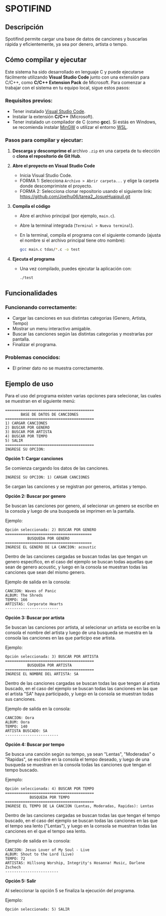 # SPOTIFIND

## Descripción

Spotifind permite cargar una base de datos de canciones y buscarlas rápida y eficientemente, ya sea por denero, artista o tempo. 

## Cómo compilar y ejecutar

Este sistema ha sido desarrollado en lenguaje C y puede ejecutarse fácilmente utilizando **Visual Studio Code** junto con una extensión para C/C++, como **C/C++ Extension Pack** de Microsoft. Para comenzar a trabajar con el sistema en tu equipo local, sigue estos pasos:

### Requisitos previos:

- Tener instalado [Visual Studio Code](https://code.visualstudio.com/).
- Instalar la extensión **C/C++** (Microsoft).
- Tener instalado un compilador de C (como **gcc**). Si estás en Windows, se recomienda instalar [MinGW](https://www.mingw-w64.org/) o utilizar el entorno [WSL](https://learn.microsoft.com/en-us/windows/wsl/).

### Pasos para compilar y ejecutar:

1. **Descarga y descomprime el** archivo `.zip` en una carpeta de tu elección o **clona el repositorio de Git Hub**.
2. **Abre el proyecto en Visual Studio Code**
    - Inicia Visual Studio Code.
    - FORMA 1: Selecciona `Archivo > Abrir carpeta...` y elige la carpeta donde descomprimiste el proyecto.
    - FORMA 2: Selecciona clonar repositorio usando el siguiente link: https://github.com/Joelhu06/tarea2_JosueHuaiquil.git
3. **Compila el código**
    - Abre el archivo principal (por ejemplo, `main.c`).
    - Abre la terminal integrada (`Terminal > Nueva terminal`).
    - En la terminal, compila el programa con el siguiente comando (ajusta el nombre si el archivo principal tiene otro nombre):
        
        ```bash
        gcc main.c tdas/*.c -o test
        ```
        
4. **Ejecuta el programa**
    - Una vez compilado, puedes ejecutar la aplicación con:
        
        ```
        ./test
        ```
        

## Funcionalidades

### Funcionando correctamente:

- Cargar las canciones en sus distintas categorias (Genero, Artista, Tempo) 
- Mostrar un menu interactivo amigable.
- Buscar las canciones según las distintas categorias y mostrarlas por pantalla.
- Finalizar el programa.

### Problemas conocidos:

- El primer dato no se muestra correctamente.

## Ejemplo de uso

Para el uso del programa existen varias opciones para selecionar, las cuales se muestran en el siguiente menú:

```
========================================
       BASE DE DATOS DE CANCIONES
========================================
1) CARGAR CANCIONES
2) BUSCAR POR GENERO
3) BUSCAR POR ARTISTA
4) BUSCAR POR TEMPO
5) SALIR
========================================
INGRESE SU OPCION: 
```

**Opción 1: Cargar canciones**

Se comienza cargando los datos de las canciones.

```
INGRESE SU OPCION: 1) CARGAR CANCIONES
```

Se cargan las canciones y se registran por generos, artistas y tempo.

**Opción 2: Buscar por genero**

Se buscan las canciones por genero, al selecionar un genero se escribe en la consola y luego de una busqueda se imprimen en la pantalla.

Ejemplo:
```
Opción seleccionada: 2) BUSCAR POR GENERO
=======================================
          BUSQUEDA POR GENERO
=======================================
INGRESE EL GENERO DE LA CANCION: acoustic
```

Dentro de las canciones cargadas se buscan todas las que tengan un genero especifico, en el caso del ejemplo se buscan todas aquellas que sean de genero acoustic, y luego en la consola se muestran todas las canciones que sean del mismo genero.

Ejemplo de salida en la consola:
```
CANCION: Waves of Panic
ALBUM: The Shreds
TEMPO: 166
ARTISTAS: Corporate Hearts
------------------------
```

**Opción 3: Buscar por artista**

Se buscan las canciones por artista, al selecionar un artista se escribe en la consola el nombre del artista y luego de una busqueda se muestra en la consola las canciones en las que participo ese artista.

Ejemplo:
```
Opción seleccionada: 3) BUSCAR POR ARTISTA
========================================
          BUSQUEDA POR ARTISTA
========================================
INGRESE EL NOMBRE DEL ARTISTA: SA
```

Dentro de las canciones cargadas se buscan todas las que tengan al artista buscado, en el caso del ejemplo se buscan todas las canciones en las que el artista "SA" haya participado, y luego en la consola se muestran todas sus canciones.

Ejemplo de salida en la consola:
```
CANCION: Oora
ALBUM: Oora
TEMPO: 140
ARTISTA BUSCADO: SA
------------------------
```

**Opción 4: Buscar por tempo**

Se busca una canción según su tempo, ya sean "Lentas", "Moderadas" o "Rapidas", se escribre en la consola el tempo deseado, y luego de una busqueda se muestran en la consola todas las canciones que tengan el tempo buscado.

Ejemplo:
```
Opción seleccionada: 4) BUSCAR POR TEMPO
========================================
           BUSQUEDA POR TEMPO
========================================
INGRESE EL TEMPO DE LA CANCION (Lentas, Moderadas, Rapidas): Lentas
```

Dentro de las canciones cargadas se buscan todas las que tengan el tempo buscado, en el caso del ejemplo se buscan todas las canciones en las que el tempo sea lento ("Lentas"), y luego en la consola se muestran todas las canciones en el que el tempo sea lento.

Ejemplo de salida en la consola:
```
CANCION: Jesus Lover of My Soul - Live
ALBUM: Shout to the Lord (Live)
TEMPO: 72
ARTISTAS: Hillsong Worship, Integrity's Hosanna! Music, Darlene Zschech
------------------------
```

**Opción 5: Salir**

Al seleccionar la opción 5 se finaliza la ejecución del programa.

Ejemplo:
```
Opción seleccionada: 5) SALIR
```
